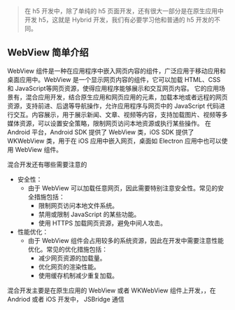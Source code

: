 
> 在  h5 开发中，除了单纯的 h5 页面开发，还有很大一部分是在原生应用中开发 h5，这就是 Hybrid  开发，我们有必要学习他和普通的 h5 开发的不同。

## WebView 简单介绍
WebView 组件是一种在应用程序中嵌入网页内容的组件，广泛应用于移动应用和桌面应用中。WebView 是一个显示网页内容的组件，它可以加载 HTML、CSS 和 JavaScript等网页资源，使得应用程序能够展示和交互网页内容。
它的应用场景有，混合应用开发，结合原生应用和网页应用的元素，加载本地或者远程的网页资源，支持前进、后退等导航操作，允许应用程序与网页中的 JavaScript 代码进行交互。内容展示，用于展示新闻、文章、视频等内容，支持加载图片、视频等多媒体资源，可以设置安全策略，限制网页访问本地资源或执行某些操作。
在 Android 平台，Android SDK 提供了 WebView 类，iOS SDK 提供了 WKWebView 类，用于在 iOS 应用中嵌入网页，桌面如 Electron 应用中也可以使用 WebView 组件。


混合开发还有哪些需要注意的
- 安全性：
	- 由于 WebView 可以加载任意网页，因此需要特别注意安全性。常见的安全措施包括：
		- 限制网页访问本地文件系统。
		- 禁用或限制 JavaScript 的某些功能。
		- 使用 HTTPS 加载网页资源，避免中间人攻击。
- 性能优化：
	- 由于 WebView 组件会占用较多的系统资源，因此在开发中需要注意性能优化。常见的优化措施包括：
		- 减少网页资源的加载量。
		- 优化网页的渲染性能。
		- 使用缓存机制减少重复加载。


混合开发主要是在原生应用的 WebView 或者 WKWebView 组件上开发，，在 Andriod 或者 iOS 开发中，
JSBridge 通信